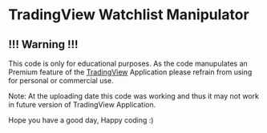 # TradingView Watchlist Manipulator #

## !!! Warning !!! ##
This code is only for educational purposes. As the code manupulates an Premium feature of the [TradingView](https://in.tradingview.com/) Application please refrain from using for personal or commercial use. 

Note: At the uploading date this code was working and thus it may not work in future version of TradingView Application.

Hope you have a good day, Happy coding :)